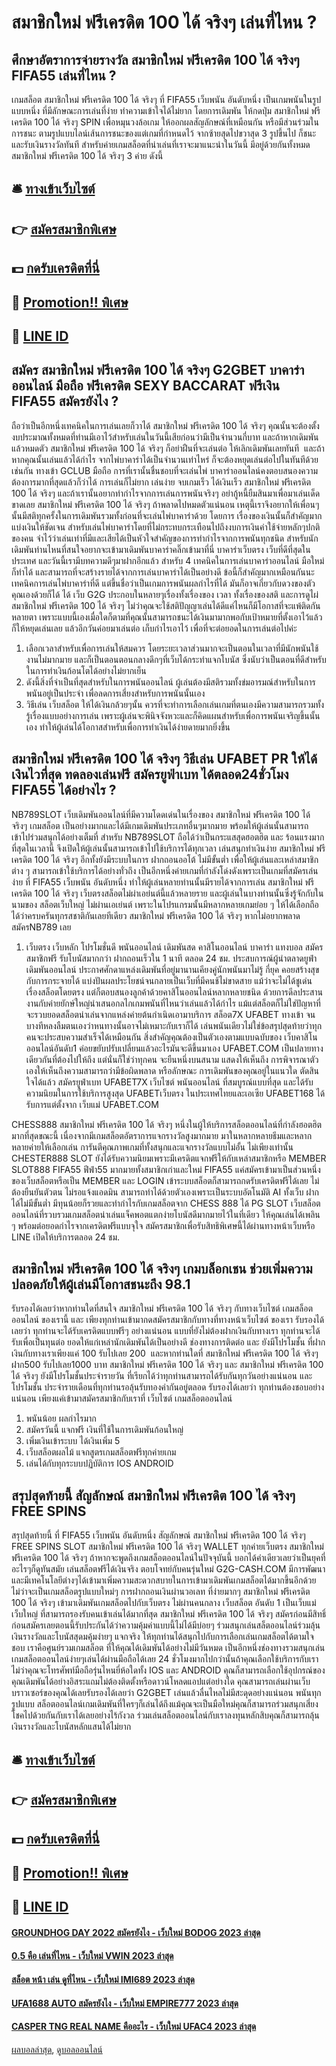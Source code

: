# สมาชิกใหม่ ฟรีเครดิต 100 ได้ จริงๆ เล่นที่ไหน ?
## ศึกษาอัตราการจ่ายรางวัล สมาชิกใหม่ ฟรีเครดิต 100 ได้ จริงๆ FIFA55 เล่นที่ไหน ?
เกมสล็อต สมาชิกใหม่ ฟรีเครดิต 100 ได้ จริงๆ ที่ FIFA55 เว็บพนัน อันดับหนึ่ง เป็นเกมพนันในรูปแบบหนึ่ง ที่มีลักษณะการเล่นที่ง่าย ทำความเข้าใจได้ไม่ยาก โดยการเดิมพัน ให้กดปุ่ม สมาชิกใหม่ ฟรีเครดิต 100 ได้ จริงๆ SPIN เพื่อหมุนวงล้อเกม ให้ออกผลสัญลักษณ์ที่เหมือนกัน หรือมีส่วนร่วมในการชนะ ตามรูปแบบไลน์เส้นการชนะของแต่เกมที่กำหนดไว้ จากซ้ายสุดไปขวาสุด 3 รูปขึ้นไป ก็ชนะและรับเงินรางวัลทันที สำหรับค่ายเกมสล็อตที่น่าเล่นที่เราจะมาแนะนำในวันนี้ มีอยู่ด้วยกันทั้งหมด สมาชิกใหม่ ฟรีเครดิต 100 ได้ จริงๆ 3 ค่าย ดังนี้

## 🛎 [ทางเข้าเว็บไซต์](https://bit.ly/3SdLNi2)
## 👉 [สมัครสมาชิกพิเศษ](https://bit.ly/3SdLNi2)
## 💵 [กดรับเครดิตที่นี่](https://bit.ly/3dyRKHj)
## 👑 [Promotion!! พิเศษ](https://bit.ly/3dyRKHj)
## 📱 [LINE ID](https://bit.ly/3dyRKHj)

## สมัคร สมาชิกใหม่ ฟรีเครดิต 100 ได้ จริงๆ G2GBET บาคาร่าออนไลน์ มือถือ ฟรีเครดิต SEXY BACCARAT ฟรีเงิน FIFA55 สมัครยังไง ?
ถือว่าเป็นอีกหนึ่งเทคนิคในการเล่นเลยก็วาได้ สมาชิกใหม่ ฟรีเครดิต 100 ได้ จริงๆ คุณนั้นจะต้องตั้งงบประมาณทั้งหมดที่ท่านมีเอาไว้สำหรับเล่นในวันนี้เสียก่อนว่ามีเป็นจำนวนกี่บาท และถ้าหากเดิมพันแล้วหมดตัว สมาชิกใหม่ ฟรีเครดิต 100 ได้ จริงๆ ก็อย่าฝืนที่จะเล่นต่อ ให้เลิกเดิมพันเลยทันที  และถ้าหากคุณนั้นเล่นแล้วได้กำไร จากไพ่บาคาร่าได้เป็นจำนวนเท่าไหร่ ก็จะต้องหยุดเล่นต่อไปในทันทีด้วยเช่นกัน
ทางเข้า GCLUB มือถือ การที่เรานั้นชื่นชอบที่จะเล่นไพ่ บาคาร่าออนไลน์คงตอบสนองความต้องการมากที่สุดแล้วก็ว่าได้ การเล่นก็ไม่ยาก เล่นง่าย จบเกมเร็ว ได้เงินเร็ว สมาชิกใหม่ ฟรีเครดิต 100 ได้ จริงๆ และถ้าเรานั้นอยากทำกำไรจากการเล่นการพนันจริงๆ อย่ากู้หนี้ยืมสินมาเพื่อมาเล่นเด็ดขาดเลย สมาชิกใหม่ ฟรีเครดิต 100 ได้ จริงๆ ถ้าพลาดไปหมดตัวแน่นอน เหตุนี้เราจึงอยากให้เพื่อนๆนั้นมีสติทุกครั้งในการเดิมพันรวมทั้งก่อนที่จะเล่นไพ่บาคาร่าด้วย โดยการ เรื่องของเงินนั้นก็สำคัญมาก แบ่งเงินให้ชัดเจน สำหรับเล่นไพ่บาคาร่าโดยที่ไม่กระทบกระเทือนไปถึงงบการเงินค่าใช้จ่ายหลักๆปกติของคน จำไว้ว่าเล่นเท่าที่มีและเสียได้เป็นหัวใจสำคัญของการทำกำไรจากการพนันทุกชนิด
สำหรับนักเดิมพันท่านไหนที่สนใจอยากจะเข้ามาเดิมพันบาคาร่าคลิ๊กเข้ามาที่นี่ บาคาร่าเว็บตรง เว็บที่ดีที่สุดในประเทศ และวันนี้เรามีบทความดีๆมาฝากอีกแล้ว สำหรับ 4 เทคนิคในการเล่นบาคาร่าออนไลน์ มือใหม่ก็ทำได้ และสามารถที่จะสร้างรายได้จากการเล่นบาคาร่าได้เป็นอย่างดี
ข้อนี้ก็สำคัญมากเหมือนกันนะเทคนิคการเล่นไพ่บาคาร่าที่ดี แต่ขึ้นชื่อว่าเป็นเกมการพนันผลกำไรที่ได้ มันก็อาจเกี่ยวกับดวงของตัวคุณเองด้วยก็ได้ ได้ เว็บ G2G ประกอบในหลายๆเรื่องทั้งเรื่องของ เวลา ทั้งเรื่องของสติ และการดูไผ่ สมาชิกใหม่ ฟรีเครดิต 100 ได้ จริงๆ ไม่ว่าคุณจะใช้สติปัญญาเล่นได้ดีแค่ไหนก็มีโอกาสที่จะแพ้ติดกันหลายตา เพราะแบบนี้เองเมื่อใดก็ตามที่คุณนั้นสามารถชนะได้เงินมามากพอกับเป้าหมายที่ตั้งเอาไว้แล้วก็ให้หยุดเล่นเลย แล้วอีกวันค่อยมาเล่นต่อ เก็บกำไรเอาไว้ เพื่อที่จะต่อยอดในการเล่นต่อไปค่ะ
1. เลือกเวลาสำหรับเพื่อการเล่นให้สมควร โดยระยะเวลาส่วนมากจะเป็นตอนในเวลาที่มีนักพนันใช้งานไม่มากมาย และก็เป็นตอนตอนกลางดึกๆที่เว็บได้กระทำแจกโบนัส ซึ่งนับว่าเป็นตอนที่ดีสำหรับในการทำเงินก้อนโตได้อย่างไม่ยากเย็น
2. ดังนี้สิ่งที่จำเป็นที่สุดสำหรับในการพนันออนไลน์ ผู้เล่นต้องมีสติรวมทั้งข่มอารมณ์สำหรับในการพนันอยู่เป็นประจำ เพื่อลดการเสี่ยงสำหรับการพนันนั้นเอง
3. วิธีเล่น เว็บสล็อต ให้ได้เงินกล้วยๆนั้น ควรที่จะทำการเลือกเล่นเกมที่ตนเองมีความสามารถรวมทั้งรู้เรื่องแบบอย่างการเล่น เพราะผู้เล่นจะพินิจจังหวะและก็คิดแผนสำหรับเพื่อการพนันเจริญขึ้นนั้นเอง ทำให้ผู้เล่นได้โอกาสสำหรับเพื่อการทำเงินได้ง่ายดายมากยิ่งขึ้น

## สมาชิกใหม่ ฟรีเครดิต 100 ได้ จริงๆ วิธีเล่น UFABET PR ให้ได้เงินไวที่สุด ทดลองเล่นฟรี สมัครยูฟ่าเบท ได้ตลอด24ชั่วโมง FIFA55 ได้อย่างไร ?
NB789SLOT เว็บเดิมพันออนไลน์ที่มีความโดดเด่นในเรื่องของ สมาชิกใหม่ ฟรีเครดิต 100 ได้ จริงๆ เกมสล็อต เป็นอย่างมากและได้มีเกมเดิมพันประเภทอื่นๆมากมาย พร้อมให้ผู้เล่นนั้นสามารถเข้าไปร่วมสนุกได้อย่างเต็มที่ สำหรับ NB789SLOT ถือได้ว่าเป็นกระแสสุดฮอตฮิต และ ร้อนแรงมากที่สุดในเวลานี้ จึงเปิดให้ผู้เล่นนั้นสามารถเข้าไปใช้บริการได้ทุกเวลา เล่นสนุกทำเงินง่าย สมาชิกใหม่ ฟรีเครดิต 100 ได้ จริงๆ อีกทั้งยังมีระบบในการ ฝากถอนออโต้ ไม่มีขั้นต่ำ เพื่อให้ผู้เล่นและเหล่าสมาชิกต่าง ๆ สามารถเข้าใช้บริการได้อย่างทั่วถึง เป็นอีกหนึ่งค่ายเกมที่กำลังโด่งดังเพราะเป็นเกมที่สมัครเล่นง่าย ที่ FIFA55 เว็บพนัน อันดับหนึ่ง ทำให้ผู้เล่นหลายท่านนั้นมีรายได้จากการเล่น สมาชิกใหม่ ฟรีเครดิต 100 ได้ จริงๆ เว็บตรงสล็อตไม่ผ่าเอย่นต์นี้แล้วหลายราย และผู้เล่นในบางท่านนั้นซึ่งรู้จักกับในนามของ สล็อตเว็บใหญ่ ไม่ผ่านเอเย่นต์ เพราะในโปรแกรมนั้นมีหลากหลายเกมย่อย ๆ ให้ได้เลือกถือได้ว่าครบครันทุกรสชาติกันเลยทีเดียว สมาชิกใหม่ ฟรีเครดิต 100 ได้ จริงๆ หากไม่อยากพลาด สมัครNB789 เลย
1. เว็บตรง เว็บหลัก โปรโมชั่นดี พนันออนไลน์ เดิมพันสด คาสิโนออนไลน์ บาคาร่า แทงบอล สมัครสมาชิกฟรี รับโบนัสมากกว่า ฝากถอนเร็วใน 1 นาที ตลอด 24 ชม. ประสบการณ์ผู้นำตลาดยูฟ่า เดิมพันออนไลน์ ประกาศศักดาแหล่งเดิมพันที่อยู่มานานเคียงคู่นักพนันมาไม่รู้ กี่ยุค คอยสร้างสุขกับการกระจายได้ แบ่งปันผลประโยชน์จนกลายเป็นเว็บที่มีคนช้ไม่ขาดสาย แม้ว่าจะไม่ได้ชูเด่นเรื่องสล็อตโดยตรง แต่ก็ตอบสนองลูกค้าด้วยคาสิโนออนไลน์หลากหลายชนิด ด้วยการดีลประสานงานกับค่ายยักษ์ใหญ่นำเสนอกลไกเกมพนันที่ไหนว่าเล่นแล้วได้กำไร แม้แต่สล็อตก็ไม่ใช่ปัญหาที่จะรวบยอดสล็อตน่าเล่นจากแหล่งค่ายต้นกำเนิดเอามาบริการ สล็อต7X UFABET ทางเข้า จนบางทีหลงลืมตนเองว่าหนทางนั้นอาจไม่เหมาะกับเราก็ได้ เล่นพนันเดียวไม่ใช่ข้อสรุปสุดท้ายว่าทุกคนจะประสบความสำเร็จได้เหมือนกัน สิ่งสำคัญคุณต้องเป็นตัวเองตามแบบฉบับของ เว็บคาสิโนออนไลน์อันดับ1 ค่อยขยับปรับเปลี่ยนแล้วอะไรมันจะดีขึ้นมาเอง UFABET.COM เป็นปลายทางเดียวกันที่ต้องไปให้ถึง แต่นั่นก็ใช่ว่าทุกคน จะยืนหนึ่งบนสนาม แสดงให้เห็นถึง การพิจารณาตัวเองให้เห็นถึงความสามารถว่ามีข้อผิดพลาด หรือลักษณะ การเดิมพันของคุณอยู่ในแนวใด ตัดสินใจได้แล้ว สมัครยูฟ่าเบท UFABET7X เว็บไซต์ พนันออนไลน์ ที่สมบูรณ์แบบที่สุด และได้รับความนิยมในการใช้บริการสูงสุด UFABETเว็บตรง ในประเทศไทยและเอเซีย UFABET168 ได้รับการแต่ตั้งจาก เว็บแม่ UFABET.COM

CHESS888 สมาชิกใหม่ ฟรีเครดิต 100 ได้ จริงๆ หนึ่งในผู้ให้บริการสล็อตออนไลน์ที่กำลังฮอตฮิตมากที่สุดขณะนี้ เนื่องจากมีเกมสล็อตอัตราการแจกรางวัลสูงมากมาย มาในหลากหลายธีมและหลากหลายค่ายให้เลือกเล่น การันตีคุณภาพเกมที่ทั้งสนุกและแจกรางวัลแบบไม่อั้น ไม่เพียงเท่านั้น CHESTER888 SLOT ยังได้รับความนิยมเพราะมีเครดิตแจกฟรีให้กับเหล่าสมาชิกหรือ MEMBER SLOT888 FIFA55 ฟีฟ่า55 มากมายทั้งสมาชิกเก่าและใหม่ FIFA55 แค่สมัครเข้ามาเป็นส่วนหนึ่งของเว็บสล็อตหรือเป็น MEMBER และ LOGIN เข้าระบบสล็อตก็สามารถกดรับเครดิตฟรีได้เลย ไม่ต้องยืนยันตัวตน ไม่รอแจ้งแอดมิน สามารถทำได้ด้วยตัวเองเพราะเป็นระบบอัตโนมัติ AI ทั้งเว็บ ฝากได้ไม่มีขั้นต่ำ มีทุนน้อยก็รวยและทำกำไรกับเกมสล็อตจาก CHESS 888 ได้
PG SLOT เว็บสล็อตออนไลน์ที่รวบรวมเกมสล็อตน่าเล่นแจ็คพอตแตกง่ายโบนัสดีมากมายไว้ในที่เดียว ให้คุณเล่นได้เพลิน ๆ พร้อมต่อยอดกำไรจากเครดิตฟรีแบบจุใจ สมัครสมาชิกเพื่อรับสิทธิพิเศษนี้ได้ผ่านทางหน้าเว็บหรือ LINE เปิดให้บริการตลอด 24 ชม.

## สมาชิกใหม่ ฟรีเครดิต 100 ได้ จริงๆ เกมบล็อกเชน ช่วยเพิ่มความปลอดภัยให้ผู้เล่นมีโอกาสชนะถึง 98.1
รับรองได้เลยว่าหากท่านใดที่สนใจ สมาชิกใหม่ ฟรีเครดิต 100 ได้ จริงๆ กับทางเว็บไซต์ เกมสล็อต ออนไลน์ ของเรานี้ และ เพียงทุกท่านเข้ามากดสมัครสมาชิกกับทางที่ทางหน้าเว็บไซต์ ของเรา รับรองได้เลยว่า ทุกท่านจะได้รับเครดิตแบบฟรีๆ อย่างแน่นอน แบบที่ยังไม่ต้องฝากเงินกับทางเรา ทุกท่านจะได้รับเพื่อเป็นทุนต่อ ยอดให้แก่เหล่านักเดิมพันได้เป็นอย่างดี
ช่องทางการติดต่อ
และ ยังมีโปรโมชั้น ที่ฝากเงินกับทางเราเพียงแค่ 100 รับไปเลย 200  และหากท่านใดที่ สมาชิกใหม่ ฟรีเครดิต 100 ได้ จริงๆ ฝาก500 รับไปเลย1000 บาท สมาชิกใหม่ ฟรีเครดิต 100 ได้ จริงๆ และ สมาชิกใหม่ ฟรีเครดิต 100 ได้ จริงๆ ยังมีโปรโมชั้นประจำรายวัน ที่เรียกได้ว่าทุกท่านสามารถได้รับกันทุกวันอย่างแน่นอน และ โปรโมชั้น ประจำรายเดือนที่ทุกท่านรอลุ้นรับทองคำกันอยู่ตลอด รับรองได้เลยว่า ทุกท่านต้องชอบอย่างแน่นอน เพียงแค่เข้ามาสมัครสมาชิกกับเราที่ เว็บไซต์ เกมสล็อตออนไลน์
1. พนันน้อย ผลกำไรมาก
2. สมัครวันนี้ แจกฟรี เงินที่ใช้ในการเดิมพันก้อนใหญ่
3. เพิ่มเงินเข้าระบบ ได้เงินเพิ่ม 5
4. เว็บสล็อตผลไม้ แจกสูตรเกมสล็อตฟรีทุกค่ายเกม
5. เล่นได้กับทุกระบบปฏิบัติการ IOS ANDROID

## สรุปสุดท้ายนี้ สัญลักษณ์ สมาชิกใหม่ ฟรีเครดิต 100 ได้ จริงๆ FREE SPINS
สรุปสุดท้ายนี้ ที่ FIFA55 เว็บพนัน อันดับหนึ่ง สัญลักษณ์ สมาชิกใหม่ ฟรีเครดิต 100 ได้ จริงๆ FREE SPINS SLOT สมาชิกใหม่ ฟรีเครดิต 100 ได้ จริงๆ WALLET ทุกค่ายเว็บตรง สมาชิกใหม่ ฟรีเครดิต 100 ได้ จริงๆ ถ้าหากจะพูดถึงเกมสล็อตออนไลน์ในปัจจุบันนี้ บอกได้คำเดียวเลยว่าเป็นยุคที่อะไรๆก็ดูทันสมัย เล่นสล็อตฟรีได้เงินจริง ตอบโจทย์กับคนรุ่นใหม่ G2G-CASH.COM มีการพัฒนาและมีเทคโนโลยีต่างๆได้เข้ามาเพิ่มความสะดวกสบายในการเข้ามาเดิมพันเกมสล็อตได้มากขึ้นอีกด้วย ไม่ว่าจะเป็นเกมสล็อตรูปแบบใหม่ๆ การฝากถอนเงินผ่านวอเลท ที่ง่ายมากๆ สมาชิกใหม่ ฟรีเครดิต 100 ได้ จริงๆ เข้ามาเดิมพันเกมสล็อตไปกับเว็บตรง ไม่ผ่านคนกลาง เว็บสล็อต อันดับ 1 เป็นเว็บแม่ เว็บใหญ่ ที่สามารถรองรับคนเข้าเล่นได้มากที่สุด สมาชิกใหม่ ฟรีเครดิต 100 ได้ จริงๆ สมัครก่อนมีสิทธิ์ก่อนสมัครเลยตอนนี้รับประกันได้ว่าความคุ้มค่าแบบนี้ไม่ได้มีบ่อยๆ ร่วมสนุกเล่นสล็ตออนไลน์ร่วมลุ้นเงินรางวัลและโบนัสสุดมคุ้มง่ายๆ แจกจริง ให้ทุกท่านได้สนุกไปกับการเลือกเล่นเกมสล็อตได้ตามใจชอบ เราคือศูนย์รวมเกมสล็อต ที่ให้คุณได้เดิมพันได้อย่างไม่มีวันหมด เป็นอีกหนึ่งช่องทางรวมสนุกเล่นเกมสล็อตออนไลน์ง่ายๆเล่นได้ผ่านมือถือได้เลย 24 ชั่วโมงมากไปกว่านั้นถ้าคุณเลือกใช้บริการกับเราไม่ว่าคุณจะโทรศัพท์มือถือรุ่นไหนยี่ห้อใดทั้ง IOS และ ANDROID คุณก็สามารถเลือกใช้อุปกรณ์ของคุณเดิมพันได้อย่างอิสระแถมไม่ต้องติดตั้งหรือดาวน์โหลดแอปแต่อย่างใด คุณสามารถเล่นผ่านเว็บบราวเซอร์ของคุณได้เลยรับรองได้เลยว่า G2GBET เล่นแล้วลื่นไหลไม่มีสะดุดอย่างแน่นอน พนันทุกรูปแบบ สล็อตออนไลน์เกมเดิมพันที่ใครๆก็เล่นได้ถึงแม้คุณจะเป็นมือใหม่คุณก็สามารถร่วมสนุกเสี่ยงโชคไปด้วยกันกับเราได้เลยอย่างไร้กังวล ร่วมเล่นสล็อตออนไลน์กับเราลงทุนหลักสิบคุณก็สามารถลุ้นเงินรางวัลและโบนัสหลักแสนได้ไม่ยาก

## 🛎 [ทางเข้าเว็บไซต์](https://bit.ly/3SdLNi2)
## 👉 [สมัครสมาชิกพิเศษ](https://bit.ly/3SdLNi2)
## 💵 [กดรับเครดิตที่นี่](https://bit.ly/3dyRKHj)
## 👑 [Promotion!! พิเศษ](https://bit.ly/3dyRKHj)
## 📱 [LINE ID](https://bit.ly/3dyRKHj)

#### [GROUNDHOG DAY 2022 สมัครยังไง - เว็บใหม่ BODOG 2023 ล่าสุด](https://atom.io/themes/groundhog%20day%202022%20สมัครยังไง%20-%20เว็บใหม่%20bodog%202023%20ล่าสุด)
#### [0.5 คือ เล่นที่ไหน - เว็บใหม่ VWIN 2023 ล่าสุด](https://atom.io/themes/0.5%20คือ%20เล่นที่ไหน%20-%20เว็บใหม่%20vwin%202023%20ล่าสุด)
#### [สล็อต หน้า เล่น ดูที่ไหน - เว็บใหม่ IMI689 2023 ล่าสุด](https://atom.io/themes/สล็อต%20หน้า%20เล่น%20ดูที่ไหน%20-%20เว็บใหม่%20imi689%202023%20ล่าสุด)
#### [UFA1688 AUTO สมัครยังไง - เว็บใหม่ EMPIRE777 2023 ล่าสุด](https://atom.io/themes/ufa1688%20auto%20สมัครยังไง%20-%20เว็บใหม่%20empire777%202023%20ล่าสุด)
#### [CASPER TNG REAL NAME คืออะไร - เว็บใหม่ UFAC4 2023 ล่าสุด](https://atom.io/themes/casper%20tng%20real%20name%20คืออะไร%20-%20เว็บใหม่%20ufac4%202023%20ล่าสุด)

[ผลบอลล่าสุด](https://siamsport.tv "ผลบอลล่าสุด"), [ดูบอลออนไลน์](https://siamsport.tv/ดูบอลสด "ดูบอลออนไลน์")